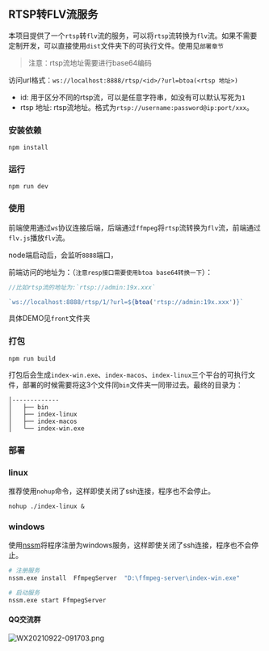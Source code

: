 ## RTSP转FLV流服务

本项目提供了一个`rtsp`转`flv`流的服务，可以将`rtsp`流转换为`flv`流。如果不需要定制开发，可以直接使用`dist`文件夹下的可执行文件。使用见`部署章节`

> 注意：rtsp流地址需要进行base64编码

访问url格式：`ws://localhost:8888/rtsp/<id>/?url=btoa(<rtsp 地址>)`
- id: 用于区分不同的rtsp流，可以是任意字符串，如没有可以默认写死为`1`
- rtsp 地址: rtsp流地址。格式为`rtsp://username:password@ip:port/xxx`。
### 安装依赖
```
npm install
```

### 运行
```
npm run dev
```
### 使用
前端使用通过`ws`协议连接后端，后端通过`ffmpeg`将`rtsp`流转换为`flv`流，前端通过`flv.js`播放`flv`流。

node端启动后，会监听`8888`端口，

前端访问的地址为：（`注意resp接口需要使用btoa base64转换一下`）：
```js
//比如rtsp流的地址为:`rtsp://admin:19x.xxx`

`ws://localhost:8888/rtsp/1/?url=${btoa('rtsp://admin:19x.xxx')}`
```
具体DEMO见`front`文件夹

### 打包
```
npm run build
```
打包后会生成`index-win.exe`、`index-macos`、`index-linux`三个平台的可执行文件，部署的时候需要将这3个文件同`bin`文件夹一同带过去。最终的目录为：
```
│-------------
│   ├── bin
│   ├── index-linux
│   ├── index-macos
│   └── index-win.exe
```
### 部署

### linux
推荐使用`nohup`命令，这样即使关闭了ssh连接，程序也不会停止。
```
nohup ./index-linux &
```
### windows
使用[nssm](https://nssm.cc/usage)将程序注册为windows服务，这样即使关闭了ssh连接，程序也不会停止。
```bash
# 注册服务
nssm.exe install  FfmpegServer  "D:\ffmpeg-server\index-win.exe"

# 启动服务
nssm.exe start FfmpegServer
```

#### QQ交流群

![WX20210922-091703.png](https://cdn.wangzc.wang/uPic/WX20210922-09170315%20.png)

